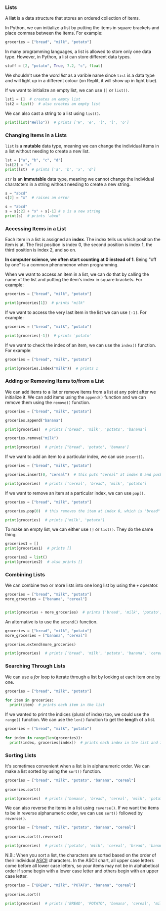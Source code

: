 ### Lists

A **list** is a data structure that stores an ordered collection of items.

In Python, we can initialize a list by putting the items in square brackets and place commas between the items. For example:

```python
groceries = ["bread", "milk", "potato"]
```

In many programming languages, a list is allowed to store only one data type. However, in Python, a list can store different data types. 

```python
stuff = [2, "potato", True, 7.2, "c", float]
```

We shouldn't use the word *list* as a varible name since `list` is a data type and will light up in a different colour (on Replit, it will show up in light blue). 

If we want to initialize an empty list, we can use `[]` or `list()`.

```python
lst1 = []  # creates an empty list
lst2 = list()  # also creates an empty list
```

We can also cast a string to a list using `list()`.

```python
print(list("Hello"))  # prints ['H', 'e', 'l', 'l', 'o']
```

### Changing Items in a Lists

`list` is a **mutable** data type, meaning we can change the individual items in a list without needing to create a new list.

```python
lst = ["a", "b", "c", "d"]
lst[2] = "x"
print(lst)  # prints ['a', 'b', 'x', 'd']
```

`str` is an **immutable** data type, meaning we cannot change the individual charatcters in a string without needing to create a new string.

```python
s = "abcd"
s[2] = "x"  # raises an error
```

```python
s = "abcd"
s = s[:2] + "x" + s[-1] # s is a new string
print(s)  # prints 'abxd'
```

### Accessing Items in a List

Each item in a list is assigned an **index**. The index tells us which position the item is at. The first position is index 0, the second position is index 1, the third position is index 2, and so on.

**In computer science, we often start counting at 0 instead of 1**. Being "off by one" is a common phenomenon when programming.

When we want to access an item in a list, we can do that by calling the name of the list and putting the item's index in square brackets. For example:

```python
groceries = ["bread", "milk", "potato"]

print(groceries[1])  # prints "milk"
```

If we want to access the very last item in the list we can use `[-1]`. For example:

```python
groceries = ["bread", "milk", "potato"]

print(groceries[-1])  # prints 'potato'
```

If we want to check the index of an item, we can use the `index()` function. For example:

```python
groceries = ["bread", "milk", "potato"]

print(groceries.index("milk"))  # prints 1
```

### Adding or Removing Items to/from a List

We can add items to a list or remove items from a list at any point after we initialize it. We can add items using the `append()` function and we can remove them using the `remove()` function.

```python
groceries = ["bread", "milk", "potato"]

groceries.append("banana")

print(groceries)  # prints ['bread', 'milk', 'potato', 'banana']

groceries.remove("milk")

print(groceries)  # prints ["bread', 'potato', 'banana']
```

If we want to add an item to a particular index, we can use `insert()`.

```python
groceries = ["bread", "milk", "potato"]

groceries.insert(0, "cereal")  # this puts "cereal" at index 0 and pushes the other items over one spot

print(groceries)  # prints ['cereal', 'bread', 'milk', 'potato']
```

If we want to remove an item at a particular index, we can use `pop()`.

```python
groceries = ["bread", "milk", "potato"]

groceries.pop(0)  # this removes the item at index 0, which is "bread"

print(groceries)  # prints ['milk', 'potato']
```

To make an empty list, we can either use `[]` or `list()`. They do the same thing.

```python
groceries1 = []
print(groceries1)  # prints []

groceries2 = list()
print(groceries2)  # also prints []
```

### Combining Lists

We can combine two or more lists into one long list by using the `+` operator.

```python
groceries = ["bread", "milk", "potato"]
more_groceries = ["banana", "cereal"]


print(groceries + more_groceries)  # prints ['bread', 'milk', 'potato', 'banana', 'cereal']
```

An alternative is to use the `extend()` function. 

```python
groceries = ["bread", "milk", "potato"]
more_groceries = ["banana", "cereal"]

groceries.extend(more_groceries)

print(groceries)  # prints ['bread', 'milk', 'potato', 'banana', 'cereal']
```

### Searching Through Lists

We can use a *for* loop to iterate through a list by looking at each item one by one.

```python
groceries = ["bread", "milk", "potato"]
  
for item in groceries:
  print(item)  # prints each item in the list
```

If we wanted to print the indices (plural of index) too, we could use the `range()` function. We can use the `len()` function to get the **len**gth of a list.

```python
groceries = ["bread", "milk", "potato"]
  
for index in range(len(groceries)):
  print(index, groceries[index])  # prints each index in the list and its corresponding item
```

### Sorting Lists

It's sometimes convenient when a list is in alphanumeric order. We can make a list sorted by using the `sort()` function.

```python
groceries = ["bread", "milk", "potato", "banana", "cereal"]
 
groceries.sort()

print(groceries)  # prints ['banana', 'bread", 'cereal', 'milk', 'potato']
```

We can also reverse the items in a list using `reverse()`. If we want the items to be in reverse alphanumeric order, we can use `sort()` followed by `reverse()`.

```python
groceries = ["bread", "milk", "potato", "banana", "cereal"]
 
groceries.sort().reverse()

print(groceries)  # prints ['potato', 'milk', 'cereal', 'bread', 'banana']
```

N.B.: When you sort a list, the characters are sorted based on the order of their individual [ASCII](http://www.asciitable.com) characters. In the ASCII chart, all upper case letters come before all lower case letters, so your items may not be in alphabetical order if some begin with a lower case letter and others begin with an upper case letter.

```python
groceries = ["BREAD", "milk", "POTATO", "banana", "cereal"]
 
groceries.sort()

print(groceries)  # prints ['BREAD', 'POTATO', 'banana', 'cereal', 'milk']
```
